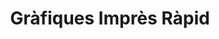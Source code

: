 ---
title: "Gràfiques Imprès Ràpid"
url: /vilafranca-del-penedes/grafiques-impres-rapid/
shop: copyshop
---